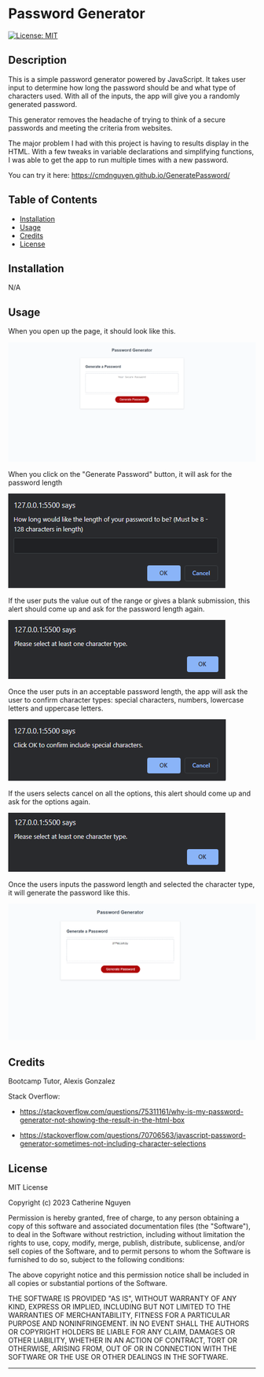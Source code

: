 # Password Generator

[![License: MIT](https://img.shields.io/badge/License-MIT-yellow.svg)](https://opensource.org/licenses/MIT)

## Description

This is a simple password generator powered by JavaScript. It takes user input to determine how long the password should be and what type of characters used. With all of the inputs, the app will give you a randomly generated password.

This generator removes the headache of trying to think of a secure passwords and meeting the criteria from websites.

The major problem I had with this project is having to results display in the HTML. With a few tweaks in variable declarations and simplifying functions, I was able to get the app to run multiple times with a new password.

You can try it here: https://cmdnguyen.github.io/GeneratePassword/

## Table of Contents

- [Installation](#installation)
- [Usage](#usage)
- [Credits](#credits)
- [License](#license)

## Installation

N/A

## Usage
When you open up the page, it should look like this.

![Starting the Page](./Images/startpage.png)

When you click on the "Generate Password" button, it will ask for the password length

![Asking for Password Length](/Images/passlength.png)

If the user puts the value out of the range or gives a blank submission, this alert should come up and ask for the password length again.

![Password Length Alert](/Images/passoptions-alert.png)

Once the user puts in an acceptable password length, the app will ask the user to confirm character types: special characters, numbers, lowercase letters and uppercase letters.

![Asking for Character Types](/Images/passoptions.png)

If the users selects cancel on all the options, this alert should come up and ask for the options again.

![Character Types Alert](/Images/passoptions-alert.png)

Once the users inputs the password length and selected the character type, it will generate the password like this.

![FinalResult](/Images/generatedpassword.png)


## Credits

Bootcamp Tutor, Alexis Gonzalez

Stack Overflow: 
  
   - https://stackoverflow.com/questions/75311161/why-is-my-password-generator-not-showing-the-result-in-the-html-box
  
   - https://stackoverflow.com/questions/70706563/javascript-password-generator-sometimes-not-including-character-selections

## License

MIT License

Copyright (c) 2023 Catherine Nguyen

Permission is hereby granted, free of charge, to any person obtaining a copy of this software and associated documentation files (the "Software"), to deal in the Software without restriction, including without limitation the rights to use, copy, modify, merge, publish, distribute, sublicense, and/or sell copies of the Software, and to permit persons to whom the Software is furnished to do so, subject to the following conditions:

The above copyright notice and this permission notice shall be included in all copies or substantial portions of the Software.

THE SOFTWARE IS PROVIDED "AS IS", WITHOUT WARRANTY OF ANY KIND, EXPRESS OR IMPLIED, INCLUDING BUT NOT LIMITED TO THE WARRANTIES OF MERCHANTABILITY, FITNESS FOR A PARTICULAR PURPOSE AND NONINFRINGEMENT. IN NO EVENT SHALL THE AUTHORS OR COPYRIGHT HOLDERS BE LIABLE FOR ANY CLAIM, DAMAGES OR OTHER LIABILITY, WHETHER IN AN ACTION OF CONTRACT, TORT OR OTHERWISE, ARISING FROM, OUT OF OR IN CONNECTION WITH THE SOFTWARE OR THE USE OR OTHER DEALINGS IN THE SOFTWARE.

---
